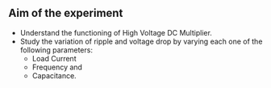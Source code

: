 ## Aim of the experiment

- Understand the functioning of High Voltage DC Multiplier.
- Study the variation of ripple and voltage drop by varying each one of the following parameters:
  - Load Current
  - Frequency and
  - Capacitance.